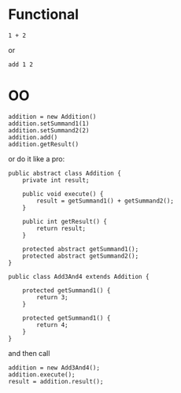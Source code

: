 # Functional

	1 + 2

or

	add 1 2


# OO

	addition = new Addition()
	addition.setSummand1(1)
	addition.setSummand2(2)
	addition.add()
	addition.getResult()

or do it like a pro:

	public abstract class Addition {
		private int result;

		public void execute() {
			result = getSummand1() + getSummand2();
		}

		public int getResult() {
			return result;
		}

		protected abstract getSummand1();
		protected abstract getSummand2();
	}

	public class Add3And4 extends Addition {

		protected getSummand1() {
			return 3;
		}

		protected getSummand1() {
			return 4;
		}
	}

and then call

	addition = new Add3And4();
	addition.execute();
	result = addition.result();
